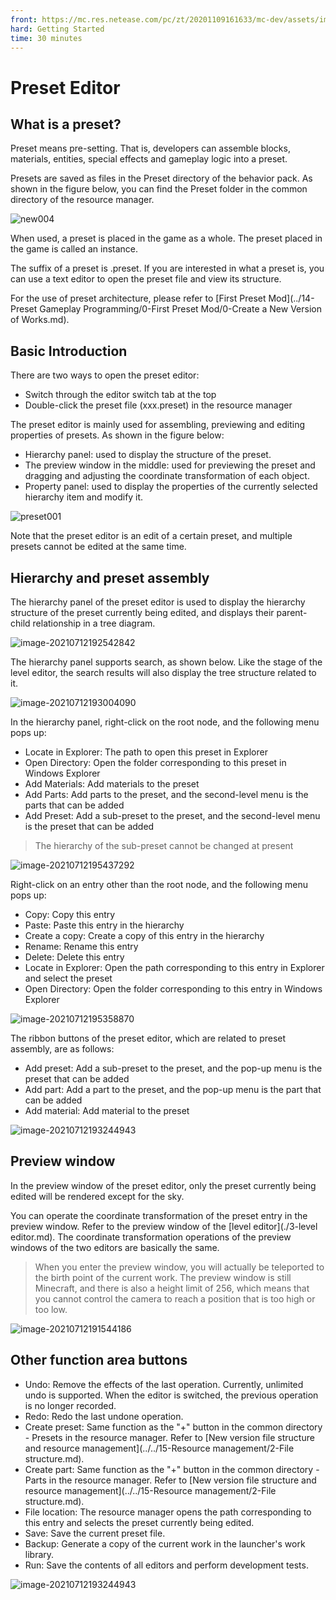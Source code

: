 ```yaml
--- 
front: https://mc.res.netease.com/pc/zt/20201109161633/mc-dev/assets/img/preset002.1e5e0e6f.png 
hard: Getting Started 
time: 30 minutes 
--- 
```

# Preset Editor 

## What is a preset? 

Preset means pre-setting. That is, developers can assemble blocks, materials, entities, special effects and gameplay logic into a preset. 

Presets are saved as files in the Preset directory of the behavior pack. As shown in the figure below, you can find the Preset folder in the common directory of the resource manager. 

![new004](./images/new004.png) 

When used, a preset is placed in the game as a whole. The preset placed in the game is called an instance. 

The suffix of a preset is .preset. If you are interested in what a preset is, you can use a text editor to open the preset file and view its structure. 

For the use of preset architecture, please refer to [First Preset Mod](../14-Preset Gameplay Programming/0-First Preset Mod/0-Create a New Version of Works.md). 

## Basic Introduction 

There are two ways to open the preset editor: 

- Switch through the editor switch tab at the top 
- Double-click the preset file (xxx.preset) in the resource manager 

The preset editor is mainly used for assembling, previewing and editing properties of presets. As shown in the figure below: 

- Hierarchy panel: used to display the structure of the preset. 
- The preview window in the middle: used for previewing the preset and dragging and adjusting the coordinate transformation of each object. 
- Property panel: used to display the properties of the currently selected hierarchy item and modify it. 

![preset001](./images/preset001.png) 

Note that the preset editor is an edit of a certain preset, and multiple presets cannot be edited at the same time. 

## Hierarchy and preset assembly 

The hierarchy panel of the preset editor is used to display the hierarchy structure of the preset currently being edited, and displays their parent-child relationship in a tree diagram. 

![image-20210712192542842](./images/preset003.png) 

The hierarchy panel supports search, as shown below. Like the stage of the level editor, the search results will also display the tree structure related to it.


![image-20210712193004090](./images/preset004.png) 

In the hierarchy panel, right-click on the root node, and the following menu pops up: 

- Locate in Explorer: The path to open this preset in Explorer 
- Open Directory: Open the folder corresponding to this preset in Windows Explorer 
- Add Materials: Add materials to the preset 
- Add Parts: Add parts to the preset, and the second-level menu is the parts that can be added 
- Add Preset: Add a sub-preset to the preset, and the second-level menu is the preset that can be added 

> The hierarchy of the sub-preset cannot be changed at present 

![image-20210712195437292](./images/preset008.png) 

Right-click on an entry other than the root node, and the following menu pops up: 

- Copy: Copy this entry 
- Paste: Paste this entry in the hierarchy 
- Create a copy: Create a copy of this entry in the hierarchy 
- Rename: Rename this entry 
- Delete: Delete this entry 
- Locate in Explorer: Open the path corresponding to this entry in Explorer and select the preset 
- Open Directory: Open the folder corresponding to this entry in Windows Explorer 

![image-20210712195358870](./images/preset007.png) 

The ribbon buttons of the preset editor, which are related to preset assembly, are as follows: 

- Add preset: Add a sub-preset to the preset, and the pop-up menu is the preset that can be added 
- Add part: Add a part to the preset, and the pop-up menu is the part that can be added 
- Add material: Add material to the preset 

![image-20210712193244943](./images/preset005.png) 

## Preview window 

In the preview window of the preset editor, only the preset currently being edited will be rendered except for the sky. 

You can operate the coordinate transformation of the preset entry in the preview window. Refer to the preview window of the [level editor](./3-level editor.md). The coordinate transformation operations of the preview windows of the two editors are basically the same. 

> When you enter the preview window, you will actually be teleported to the birth point of the current work. The preview window is still Minecraft, and there is also a height limit of 256, which means that you cannot control the camera to reach a position that is too high or too low. 

![image-20210712191544186](./images/preset002.png) 

## Other function area buttons


- Undo: Remove the effects of the last operation. Currently, unlimited undo is supported. When the editor is switched, the previous operation is no longer recorded. 
- Redo: Redo the last undone operation. 
- Create preset: Same function as the "+" button in the common directory - Presets in the resource manager. Refer to [New version file structure and resource management](../../15-Resource management/2-File structure.md). 
- Create part: Same function as the "+" button in the common directory - Parts in the resource manager. Refer to [New version file structure and resource management](../../15-Resource management/2-File structure.md). 
- File location: The resource manager opens the path corresponding to this entry and selects the preset currently being edited. 
- Save: Save the current preset file. 
- Backup: Generate a copy of the current work in the launcher's work library. 
- Run: Save the contents of all editors and perform development tests. 

![image-20210712193244943](./images/preset005.png)